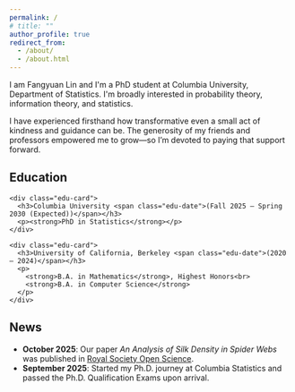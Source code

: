```yaml
---
permalink: /
# title: ""
author_profile: true
redirect_from: 
  - /about/
  - /about.html
---
```


I am Fangyuan Lin and I'm a PhD student at Columbia University, Department of Statistics. I'm broadly interested in probability theory, information theory, and statistics.

I have experienced firsthand how transformative even a small act of kindness and guidance can be. The generosity of my friends and professors empowered me to grow—so I’m devoted to paying that support forward.

<div class="about-grid">
  <section class="about-section education">
    <h2>Education</h2>

    <div class="edu-card">
      <h3>Columbia University <span class="edu-date">(Fall 2025 – Spring 2030 (Expected))</span></h3>
      <p><strong>PhD in Statistics</strong></p>
    </div>

    <div class="edu-card">
      <h3>University of California, Berkeley <span class="edu-date">(2020 – 2024)</span></h3>
      <p>
        <strong>B.A. in Mathematics</strong>, Highest Honors<br>
        <strong>B.A. in Computer Science</strong>
      </p>
    </div>
  </section>
</div>

## News
- **October 2025**: Our paper *An Analysis of Silk Density in Spider Webs* was published in [Royal Society Open Science](https://royalsocietypublishing.org/doi/10.1098/rsos.250455).
- **September 2025**: Started my Ph.D. journey at Columbia Statistics and passed the Ph.D. Qualification Exams upon arrival.

